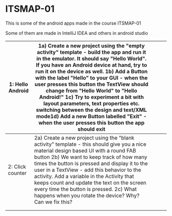 # ITSMAP-01
This is some of the android apps made in the course ITSMAP-01 

Some of them are made in IntelliJ IDEA and others in android studio

| 1: Hello Android 	| 1a) Create a new project using the "empty activity" template - build the app and run it in the emulator. It should say "Hello World". If you have an Android device at hand, try to run it on the device as well. 1b) Add a Button with the label "Hello" to your GUI - when the user presses this button the TextView should change from "Hello World" to "Hello Android!" 1c) Try to experiment a bit with layout parameters, text properties etc. switching between the design and text/XML mode1d) Add a new Button labelled "Exit" - when the user presses this button the app should exit 	|   	|   	|   	|
|------------------	|-------------------------------------------------------------------------------------------------------------------------------------------------------------------------------------------------------------------------------------------------------------------------------------------------------------------------------------------------------------------------------------------------------------------------------------------------------------------------------------------------------------------------------------------------------------------------------------------------	|---	|---	|---	|
| 2: Click counter 	| 2a) Create a new project using the "blank activity" template - this should give you a nice material design based UI with a round FAB button 2b) We want to keep track of how many times the button is pressed and display it to the user in a TextView - add this behavior to the activity. Add a variable in the Activity that keeps count and update the text on the screen every time the button is pressed. 2c) What happens when you rotate the device? Why? Can we fix this?                                                                                                              	|   	|   	|   	|
|                  	|                                                                                                                                                                                                                                                                                                                                                                                                                                                                                                                                                                                                 	|   	|   	|   	|
|                  	|                                                                                                                                                                                                                                                                                                                                                                                                                                                                                                                                                                                                 	|   	|   	|   	|
